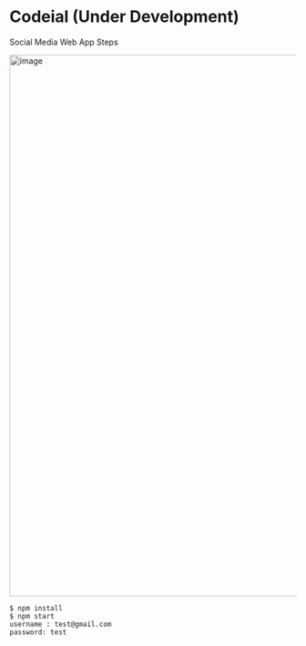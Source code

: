 # Codeial (Under Development)
Social Media Web App
Steps 

<img width="951" alt="image" src="https://github.com/Siddharthmishraweb/codial/assets/72328255/25629efa-f535-481a-bd09-6e3053e35cb3">

```
$ npm install
$ npm start
username : test@gmail.com
password: test

